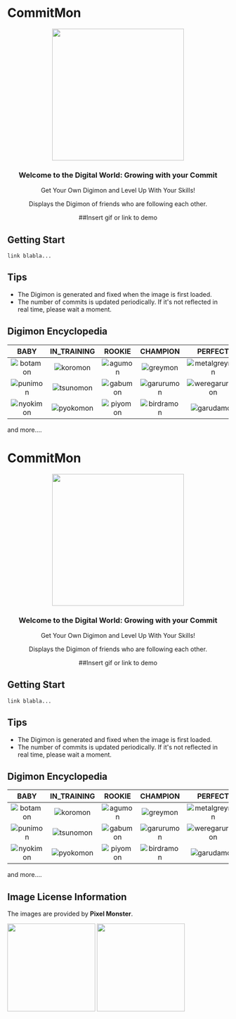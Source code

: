 # CommitMon

<div align="center">

<img src="https://static.wikia.nocookie.net/logopedia/images/8/85/DigimonAdventureLogo.png/revision/latest?cb=20231217234056" width="300px"/>

<h3>Welcome to the Digital World: Growing with your Commit</h3>

Get Your Own Digimon and Level Up With Your Skills!

Displays the Digimon of friends who are following each other.

##Insert gif or link to demo

</div>

## Getting Start

```shell
link blabla...
```

## Tips

- The Digimon is generated and fixed when the image is first loaded.
- The number of commits is updated periodically. If it's not reflected in real time, please wait a moment.

## Digimon Encyclopedia

| BABY                                                                                                                                            | IN_TRAINING        | ROOKIE            | CHAMPION            | PERFECT                 | ULTIMATE                 |
|:-------------------------------------------------------------------------------------------------------------------------------------------------:|:--------------------:|:-------------------:|:---------------------:|:-------------------------:|:--------------------------:|
| ![botamon](https://github.com/user-attachments/assets/92ad7b3c-403f-43b3-bd18-f227fbb14c09) | ![koromon](https://github.com/user-attachments/assets/a62c6bb3-2f55-4c3a-b642-c552ff6c3164)  | ![agumon](https://github.com/user-attachments/assets/74bc18e5-1a83-4063-b41b-61ba8647012b)  | ![greymon](https://github.com/user-attachments/assets/885e9bb6-a5e0-4688-a31a-13991d5f986f)   | ![metalgreymon](https://github.com/user-attachments/assets/6102a2ba-4abf-4f5e-8b99-8adaee7ee8aa)  | ![wargreymon](https://github.com/user-attachments/assets/e0456bad-f794-41e6-a231-dd658d1ba5c9)     |
| ![punimon](https://github.com/user-attachments/assets/9198eb04-43a1-494a-b489-588bbd782174)                                                                                                                               | ![tsunomon](https://github.com/user-attachments/assets/e2562a56-4c8b-443d-bbd7-9ccd2ae87acb) | ![gabumon](https://github.com/user-attachments/assets/689f2c2d-3af4-437e-b4a0-fcaca8acc8d6) | ![garurumon](https://github.com/user-attachments/assets/a997e0d0-e900-4587-bf2c-0bf894b990d2) | ![weregarurumon](https://github.com/user-attachments/assets/aa9bcf33-c907-45c0-9eb8-16d621ed4bc4) | ![metalgarurumon](https://github.com/user-attachments/assets/8c1a0cf8-1ca6-4f83-98d4-617078fa7253) |
| ![nyokimon](https://github.com/user-attachments/assets/3aeda959-c610-4064-ae28-2fc104811ffd)                                                                                                                              | ![pyokomon](https://github.com/user-attachments/assets/4385f3ac-f5e5-45d7-b4b4-78262245103c) | ![piyomon](https://github.com/user-attachments/assets/43bba60f-a2af-4364-b3d0-03a080545315) | ![birdramon](https://github.com/user-attachments/assets/234aff1e-f948-4018-963c-a7b2175750e2) | ![garudamon](https://github.com/user-attachments/assets/25597573-7df5-44c9-8258-6e1719945522)     | ![phoenixmon](https://github.com/user-attachments/assets/f689bae2-448e-4cc1-a6bb-0da0451b56ab)     |

and more....

# CommitMon

<div align="center">

<img src="https://static.wikia.nocookie.net/logopedia/images/8/85/DigimonAdventureLogo.png/revision/latest?cb=20231217234056" width="300px"/>

<h3>Welcome to the Digital World: Growing with your Commit</h3>

Get Your Own Digimon and Level Up With Your Skills!

Displays the Digimon of friends who are following each other.

##Insert gif or link to demo

</div>

## Getting Start

```shell
link blabla...
```

## Tips

- The Digimon is generated and fixed when the image is first loaded.
- The number of commits is updated periodically. If it's not reflected in real time, please wait a moment.

## Digimon Encyclopedia

|                                             BABY                                             |                                         IN_TRAINING                                          |                                           ROOKIE                                            |                                           CHAMPION                                            |                                              PERFECT                                              |                                              ULTIMATE                                              |
|:--------------------------------------------------------------------------------------------:|:--------------------------------------------------------------------------------------------:|:-------------------------------------------------------------------------------------------:|:---------------------------------------------------------------------------------------------:|:-------------------------------------------------------------------------------------------------:|:--------------------------------------------------------------------------------------------------:|
| ![botamon](https://github.com/user-attachments/assets/92ad7b3c-403f-43b3-bd18-f227fbb14c09)  | ![koromon](https://github.com/user-attachments/assets/a62c6bb3-2f55-4c3a-b642-c552ff6c3164)  | ![agumon](https://github.com/user-attachments/assets/74bc18e5-1a83-4063-b41b-61ba8647012b)  |  ![greymon](https://github.com/user-attachments/assets/885e9bb6-a5e0-4688-a31a-13991d5f986f)  | ![metalgreymon](https://github.com/user-attachments/assets/6102a2ba-4abf-4f5e-8b99-8adaee7ee8aa)  |   ![wargreymon](https://github.com/user-attachments/assets/e0456bad-f794-41e6-a231-dd658d1ba5c9)   |
| ![punimon](https://github.com/user-attachments/assets/9198eb04-43a1-494a-b489-588bbd782174)  | ![tsunomon](https://github.com/user-attachments/assets/e2562a56-4c8b-443d-bbd7-9ccd2ae87acb) | ![gabumon](https://github.com/user-attachments/assets/689f2c2d-3af4-437e-b4a0-fcaca8acc8d6) | ![garurumon](https://github.com/user-attachments/assets/a997e0d0-e900-4587-bf2c-0bf894b990d2) | ![weregarurumon](https://github.com/user-attachments/assets/aa9bcf33-c907-45c0-9eb8-16d621ed4bc4) | ![metalgarurumon](https://github.com/user-attachments/assets/8c1a0cf8-1ca6-4f83-98d4-617078fa7253) |
| ![nyokimon](https://github.com/user-attachments/assets/3aeda959-c610-4064-ae28-2fc104811ffd) | ![pyokomon](https://github.com/user-attachments/assets/4385f3ac-f5e5-45d7-b4b4-78262245103c) | ![piyomon](https://github.com/user-attachments/assets/43bba60f-a2af-4364-b3d0-03a080545315) | ![birdramon](https://github.com/user-attachments/assets/234aff1e-f948-4018-963c-a7b2175750e2) |   ![garudamon](https://github.com/user-attachments/assets/25597573-7df5-44c9-8258-6e1719945522)   |   ![phoenixmon](https://github.com/user-attachments/assets/f689bae2-448e-4cc1-a6bb-0da0451b56ab)   |

and more....


## Image License Information

The images are provided by <b>Pixel Monster</b>.

[<img src="https://github.com/user-attachments/assets/8c7aa482-73ba-4587-bf60-680923ee1cdc" width="200px">](
https://play.google.com/store/apps/details?id=com.locbob.pixelmon&pcampaignid=web_share)
[<img src="https://github.com/user-attachments/assets/1ac7910c-abec-4379-bd93-099a60293f1b" width="200px">](https://apps.apple.com/kr/app/%ED%94%BD%EC%85%80%EB%AA%AC%EC%8A%A4%ED%84%B0/id1507599537)

